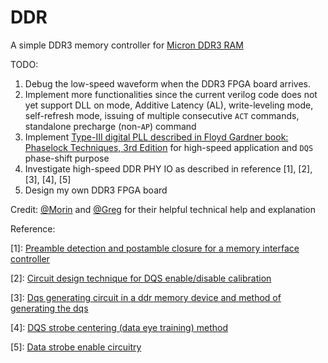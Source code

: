 # DDR
A simple DDR3 memory controller for [Micron DDR3 RAM](https://www.micron.com/products/dram/ddr3-sdram/part-catalog/mt41k64m16tw-107)

TODO:
1. Debug the low-speed waveform when the DDR3 FPGA board arrives.
2. Implement more functionalities since the current verilog code does not yet support DLL on mode, Additive Latency (AL), write-leveling mode, self-refresh mode, issuing of multiple consecutive `ACT` commands, standalone precharge (non-`AP`) command
3. Implement [Type-III digital PLL described in Floyd Gardner book: Phaselock Techniques, 3rd Edition](https://www.reddit.com/r/AskElectronics/comments/9i7g9j/loop_stability_of_type_3_digital_pll/) for high-speed application and `DQS` phase-shift purpose
4. Investigate high-speed DDR PHY IO as described in reference \[1\], [2], [3], [4], [5]
5. Design my own DDR3 FPGA board

Credit: [@Morin](https://github.com/MartinGeisse) and [@Greg](https://github.com/gregdavill/) for their helpful technical help and explanation

Reference:

\[1]: [Preamble detection and postamble closure for a memory interface controller](https://patents.google.com/patent/US8023342)

\[2]: [Circuit design technique for DQS enable/disable calibration](https://patents.google.com/patent/US9158873)

\[3]: [Dqs generating circuit in a ddr memory device and method of generating the dqs](https://patents.google.com/patent/KR20050101864A/en)

\[4]: [DQS strobe centering (data eye training) method](https://patents.google.com/patent/US7443741B2/en)

\[5]: [Data strobe enable circuitry ](https://patents.google.com/patent/US9001595)
